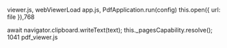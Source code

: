 
viewer.js, webViewerLoad
  app.js, PdfApplication.run(config)
    this.open({ url: file }),768



await navigator.clipboard.writeText(text);
this._pagesCapability.resolve(); 1041 pdf_viewer.js

